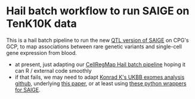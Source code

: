 # Hail batch workflow to run SAIGE on TenK10K data 

This is a hail batch pipeline to run the new [QTL version of SAIGE](https://github.com/weizhou0/qtl) on CPG's GCP, to map associations between rare genetic variants and single-cell gene expression from blood.

* at present, just adapting our [CellRegMap Hail batch pipeline](https://github.com/populationgenomics/cellregmap-pipeline/blob/main/batch.py) hoping it can R / external code smoothly
* if that fails, we may need to adapt [Konrad K's UKBB exomes analysis github](https://github.com/Nealelab/ukb_exomes), underlying [this paper](https://www.sciencedirect.com/science/article/pii/S2666979X22001100), or at least using [these python wrappers for SAIGE](https://github.com/Nealelab/ukb_common/blob/master/utils/saige_pipeline.py).
